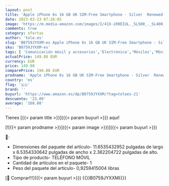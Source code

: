 ```yaml
---
layout: post
title: 'Apple iPhone 6s 16 GB UK SIM-Free Smartphone - Silver  Renewed '
date: 2023-03-23 07:26:02
image: 'https://m.media-amazon.com/images/I/41X-iR0EIUL._SL500_._SL400_.jpg'
comments: true
category: ofertas
author: 'tole.es'
slug: 'B0759JYXXM-es Apple iPhone 6s 16 GB UK SIM-Free Smartphone - Silver Renewed'
sku: 'B0759JYXXM-es'
tags: [ 'Comunicación móvil y accesorios','Electrónica','Móviles','Móviles y smartphones libres','apple','iphone','🇪🇸', ]
actualPrice: 149.88 EUR
currency: EUR
price: 149.88
comparePrice: 194.88 EUR
prodname: 'Apple iPhone 6s 16 GB UK SIM-Free Smartphone - Silver  Renewed '
country: 'es'
flag: '🇪🇸'
brand: ''
buyurl: 'https://www.amazon.es/dp/B0759JYXXM/?tag=tolees-21'
descuento: '23.09'
average: '168.88'
---
```


Tienes [{{< param title >}}]({{< param buyurl >}}) aqui!

[![{{< param prodname >}}]({{< param image >}})]({{< param buyurl >}})

🔎:

- Dimensiones del paquete del artículo- 11.6535432952 pulgadas de largo x 6.5354330642 pulgadas de ancho x 2.362204722 pulgadas de alto.
- Tipo de producto- TELÉFONO MÓVIL
- Cantidad de artículos en el paquete- 1
- Peso del paquete del artículo- 0,9259415004 libras

[🛒 Comprar!!!]({{< param buyurl >}})
{{<world>}}B0759JYXXM{{</world>}}
